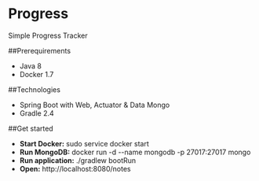 # Progress
Simple Progress Tracker

##Prerequirements
* Java 8
* Docker 1.7

##Technologies
* Spring Boot with Web, Actuator & Data Mongo
* Gradle 2.4

##Get started
* **Start Docker:** sudo service docker start
* **Run MongoDB:** docker run -d --name mongodb -p 27017:27017 mongo
* **Run application:** ./gradlew bootRun
* **Open:** http://localhost:8080/notes